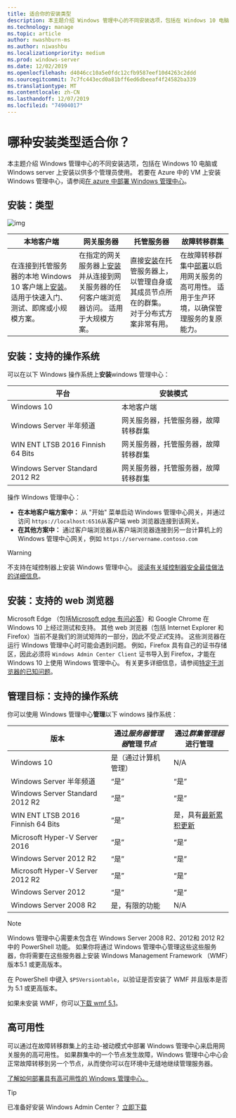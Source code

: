 ```yaml
---
title: 适合你的安装类型
description: 本主题介绍 Windows 管理中心的不同安装选项，包括在 Windows 10 电脑或 Windows server 上安装以供多个管理员使用。
ms.technology: manage
ms.topic: article
author: nwashburn-ms
ms.author: niwashbu
ms.localizationpriority: medium
ms.prod: windows-server
ms.date: 12/02/2019
ms.openlocfilehash: d4046cc10a5e0fdc12cfb9587eef10d4263c2ddd
ms.sourcegitcommit: 7c7fc443ecd0a81bff6ed6dbeeaf4f24582ba339
ms.translationtype: MT
ms.contentlocale: zh-CN
ms.lasthandoff: 12/07/2019
ms.locfileid: "74904017"
---
```

# <a name="what-type-of-installation-is-right-for-you"></a>哪种安装类型适合你？

本主题介绍 Windows 管理中心的不同安装选项，包括在 Windows 10 电脑或 Windows server 上安装以供多个管理员使用。 若要在 Azure 中的 VM 上安装 Windows 管理中心，请参阅[在 azure 中部署 Windows 管理中心](../azure/deploy-wac-in-azure.md)。

## <a name="installation-types"></a>安装：类型

![img](../media/deployment-options/install-options.PNG)

| 本地客户端                                | 网关服务器                                  | 托管服务器                               | 故障转移群集                           |
|---------------------------------------------|-------------------------------------------------|----------------------------------------------|--------------------------------------------|
| 在连接到托管服务器的本地 Windows 10 客户端上[安装](../deploy/install.md)。  适用于快速入门、测试、即席或小规模方案。 |在指定的网关服务器上[安装](../deploy/install.md)并从连接到网关服务器的任何客户端浏览器访问。  适用于大规模方案。 | 直接[安装](../deploy/install.md)在托管服务器上，以管理自身或其成员节点所在的群集。  对于分布式方案非常有用。 | 在故障转移群集中[部署](#high-availability)以启用网关服务的高可用性。 适用于生产环境，以确保管理服务的复原能力。 |

## <a name="installation-supported-operating-systems"></a>安装：支持的操作系统

可以在以下 Windows 操作系统上**安装**windows 管理中心：

| **平台**                       | **安装模式** |
| -----------------------------------| --------------------- |
| Windows 10                         | 本地客户端 |
| Windows Server 半年频道 | 网关服务器，托管服务器，故障转移群集 |
| WIN ENT LTSB 2016 Finnish 64 Bits                | 网关服务器，托管服务器，故障转移群集 |
| Windows Server Standard 2012 R2                | 网关服务器，托管服务器，故障转移群集 |

操作 Windows 管理中心：

- **在本地客户端方案中：** 从 "开始" 菜单启动 Windows 管理中心网关，并通过访问 `https://localhost:6516`从客户端 web 浏览器连接到该网关。
- **在其他方案中：** 通过客户端浏览器从客户端浏览器连接到另一台计算机上的 Windows 管理中心网关，例如 `https://servername.contoso.com`

> [!WARNING]
> 不支持在域控制器上安装 Windows 管理中心。 [阅读有关域控制器安全最佳做法的详细信息](https://docs.microsoft.com/windows-server/identity/ad-ds/plan/security-best-practices/securing-domain-controllers-against-attack)。

## <a name="installation-supported-web-browsers"></a>安装：支持的 web 浏览器

Microsoft Edge （包括[Microsoft edge 有问必答](https://microsoftedgeinsider.com)）和 Google Chrome 在 Windows 10 上经过测试和支持。 其他 web 浏览器（包括 Internet Explorer 和 Firefox）当前不是我们的测试矩阵的一部分，因此不受*正式*支持。 这些浏览器在运行 Windows 管理中心时可能会遇到问题。 例如，Firefox 具有自己的证书存储区，因此必须将 `Windows Admin Center Client` 证书导入到 Firefox，才能在 Windows 10 上使用 Windows 管理中心。 有关更多详细信息，请参阅[特定于浏览器的已知问题](../support/known-issues.md#browser-specific-issues)。

## <a name="management-target-supported-operating-systems"></a>管理目标：支持的操作系统

你可以使用 Windows 管理中心**管理**以下 windows 操作系统：

| 版本 | 通过*服务器管理器*管理*节点* | 通过*群集管理器*进行管理 |
| ------------------------- |--------------- | ----- |
| Windows 10 | 是（通过计算机管理） | N/A |
| Windows Server 半年频道 | “是” | “是” |
| Windows Server Standard 2012 R2 | “是” | “是” |
| WIN ENT LTSB 2016 Finnish 64 Bits | “是” | 是，具有[最新累积更新](../use/manage-hyper-converged.md#prepare-your-windows-server-2016-cluster-for-windows-admin-center) |
| Microsoft Hyper-V Server 2016 | “是” | “是” |
| Windows Server 2012 R2 | “是” | “是” |
| Microsoft Hyper-V Server 2012 R2 | “是” | “是” |
| Windows Server 2012 | “是” | “是” |
| Windows Server 2008 R2 | 是，有限的功能 | N/A |

> [!NOTE]
> Windows 管理中心需要未包含在 Windows Server 2008 R2、2012和 2012 R2 中的 PowerShell 功能。 如果你将通过 Windows 管理中心管理这些这些服务器，你将需要在这些服务器上安装 Windows Management Framework （WMF）版本5.1 或更高版本。
> 
> 在 PowerShell 中键入 `$PSVersiontable`，以验证是否安装了 WMF 并且版本是否为 5.1 或更高版本。 
> 
> 如果未安装 WMF，你可以[下载 wmf 5.1](https://www.microsoft.com/en-us/download/details.aspx?id=54616)。

## <a name="high-availability"></a>高可用性

可以通过在故障转移群集上的主动-被动模式中部署 Windows 管理中心来启用网关服务的高可用性。 如果群集中的一个节点发生故障，Windows 管理中心中心会正常故障转移到另一个节点，从而使你可以在环境中无缝地继续管理服务器。

[了解如何部署具有高可用性的 Windows 管理中心。](../deploy/high-availability.md)

> [!Tip]
> 已准备好安装 Windows Admin Center？ [立即下载](https://aka.ms/windowsadmincenter)
